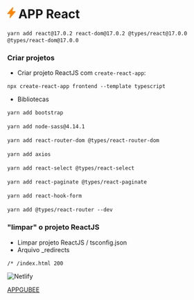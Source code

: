 # [![DevSuperior logo](https://raw.githubusercontent.com/devsuperior/bds-assets/main/ds/devsuperior-logo-small.png)](https://raw.githubusercontent.com/devsuperior/bds-assets/main/ds/devsuperior-logo-small.png) APP React



```
yarn add react@17.0.2 react-dom@17.0.2 @types/react@17.0.0 @types/react-dom@17.0.0
```

### Criar projetos

- Criar projeto ReactJS com `create-react-app`:

```
npx create-react-app frontend --template typescript
```

- Bibliotecas

```
yarn add bootstrap

yarn add node-sass@4.14.1

yarn add react-router-dom @types/react-router-dom

yarn add axios

yarn add react-select @types/react-select

yarn add react-paginate @types/react-paginate

yarn add react-hook-form 

yarn add @types/react-router --dev
```

### "limpar" o projeto ReactJS

- Limpar projeto ReactJS / tsconfig.json
- Arquivo _redirects

```
/* /index.html 200
```

![Netlify](https://img.shields.io/badge/Netlify-00C7B7?style=flat&logo=netlify&logoColor=white)&nbsp;

[APPGUBEE](https://wz-gubee.netlify.app/)

